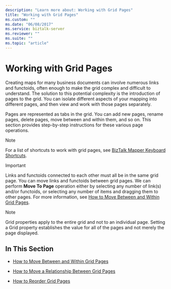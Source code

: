 ```yaml
---
description: "Learn more about: Working with Grid Pages"
title: "Working with Grid Pages"
ms.custom: ""
ms.date: "06/08/2017"
ms.service: biztalk-server
ms.reviewer: ""
ms.suite: ""
ms.topic: "article"
---
```

# Working with Grid Pages
Creating maps for many business documents can involve numerous links and functoids, often enough to make the grid complex and difficult to understand. The solution to this potential complexity is the introduction of pages to the grid. You can isolate different aspects of your mapping into different pages, and then view and work with those pages separately.  
  
 Pages are represented as tabs in the grid. You can add new pages, rename pages, delete pages, move between and within them, and so on. This section provides step-by-step instructions for these various page operations.  
  
> [!NOTE]
>  For a list of shortcuts to work with grid pages, see [BizTalk Mapper Keyboard Shortcuts](../core/biztalk-mapper-keyboard-shortcuts.md).  
  
> [!IMPORTANT]
>  Links and functoids connected to each other must all be in the same grid page. You can move links and functoids between grid pages.  We can perform **Move To Page** operation either by selecting any number of link(s) and/or functoids, or  selecting any number of items and dragging them to other pages. For more information, see [How to Move Between and Within Grid Pages](../core/how-to-move-between-and-within-grid-pages.md).  
  
> [!NOTE]
>  Grid properties apply to the entire grid and not to an individual page. Setting a Grid property establishes the value for all of the pages and not merely the page displayed.  
  
## In This Section  
  
-   [How to Move Between and Within Grid Pages](../core/how-to-move-between-and-within-grid-pages.md)  
  
-   [How to Move a Relationship Between Grid Pages](../core/how-to-move-a-relationship-between-grid-pages.md)  
  
-   [How to Reorder Grid Pages](../core/how-to-reorder-grid-pages.md)
